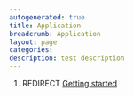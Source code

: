 ```yaml
---
autogenerated: true
title: Application
breadcrumb: Application
layout: page
categories: 
description: test description
---
```


1.  REDIRECT [Getting started](Getting_started)
